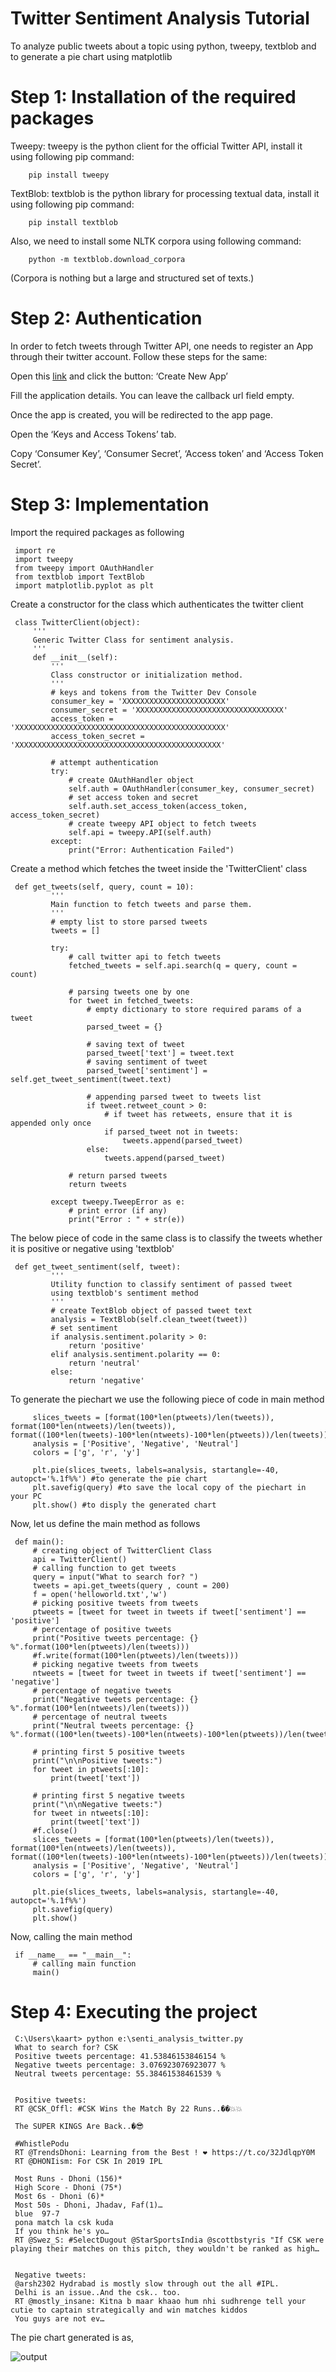 # Twitter Sentiment Analysis Tutorial
To analyze public tweets about a topic using python, tweepy, textblob and to generate a pie chart using matplotlib

# Step 1: Installation of the required packages

Tweepy: tweepy is the python client for the official Twitter API, install it using following pip command:
     
        pip install tweepy

TextBlob: textblob is the python library for processing textual data, install it using following pip command:

        pip install textblob

Also, we need to install some NLTK corpora using following command:

        python -m textblob.download_corpora

(Corpora is nothing but a large and structured set of texts.)

# Step 2: Authentication

In order to fetch tweets through Twitter API, one needs to register an App through their twitter account. Follow these steps for the same:

Open this [link](https://developer.twitter.com/en/apps) and click the button: ‘Create New App’

Fill the application details. You can leave the callback url field empty.

Once the app is created, you will be redirected to the app page.

Open the ‘Keys and Access Tokens’ tab.

Copy ‘Consumer Key’, ‘Consumer Secret’, ‘Access token’ and ‘Access Token Secret’.

# Step 3: Implementation

Import the required packages as following

     import re 
     import tweepy 
     from tweepy import OAuthHandler 
     from textblob import TextBlob 
     import matplotlib.pyplot as plt

Create a constructor for the class which authenticates the twitter client

     class TwitterClient(object): 
         ''' 
         Generic Twitter Class for sentiment analysis. 
         '''
         def __init__(self): 
             ''' 
             Class constructor or initialization method. 
             '''
             # keys and tokens from the Twitter Dev Console 
             consumer_key = 'XXXXXXXXXXXXXXXXXXXXXXX'
             consumer_secret = 'XXXXXXXXXXXXXXXXXXXXXXXXXXXXXXXXX'
             access_token = 'XXXXXXXXXXXXXXXXXXXXXXXXXXXXXXXXXXXXXXXXXXXXXXX'
             access_token_secret = 'XXXXXXXXXXXXXXXXXXXXXXXXXXXXXXXXXXXXXXXXXXXXXX'

             # attempt authentication 
             try: 
                 # create OAuthHandler object 
                 self.auth = OAuthHandler(consumer_key, consumer_secret) 
                 # set access token and secret 
                 self.auth.set_access_token(access_token, access_token_secret) 
                 # create tweepy API object to fetch tweets 
                 self.api = tweepy.API(self.auth) 
             except: 
                 print("Error: Authentication Failed")
                 
Create a method which fetches the tweet inside the 'TwitterClient' class

     def get_tweets(self, query, count = 10): 
             ''' 
             Main function to fetch tweets and parse them. 
             '''
             # empty list to store parsed tweets 
             tweets = [] 

             try: 
                 # call twitter api to fetch tweets 
                 fetched_tweets = self.api.search(q = query, count = count) 

                 # parsing tweets one by one 
                 for tweet in fetched_tweets: 
                     # empty dictionary to store required params of a tweet 
                     parsed_tweet = {} 

                     # saving text of tweet 
                     parsed_tweet['text'] = tweet.text 
                     # saving sentiment of tweet 
                     parsed_tweet['sentiment'] = self.get_tweet_sentiment(tweet.text) 

                     # appending parsed tweet to tweets list 
                     if tweet.retweet_count > 0: 
                         # if tweet has retweets, ensure that it is appended only once 
                         if parsed_tweet not in tweets: 
                             tweets.append(parsed_tweet) 
                     else: 
                         tweets.append(parsed_tweet) 

                 # return parsed tweets 
                 return tweets 

             except tweepy.TweepError as e: 
                 # print error (if any) 
                 print("Error : " + str(e)) 

The below piece of code in the same class is to classify the tweets whether it is positive or negative using 'textblob'

     def get_tweet_sentiment(self, tweet): 
             ''' 
             Utility function to classify sentiment of passed tweet 
             using textblob's sentiment method 
             '''
             # create TextBlob object of passed tweet text 
             analysis = TextBlob(self.clean_tweet(tweet)) 
             # set sentiment 
             if analysis.sentiment.polarity > 0: 
                 return 'positive'
             elif analysis.sentiment.polarity == 0: 
                 return 'neutral'
             else: 
                 return 'negative'
  
To generate the piechart we use the following piece of code in main method

         slices_tweets = [format(100*len(ptweets)/len(tweets)), format(100*len(ntweets)/len(tweets)), format((100*len(tweets)-100*len(ntweets)-100*len(ptweets))/len(tweets))]
         analysis = ['Positive', 'Negative', 'Neutral']
         colors = ['g', 'r', 'y']

         plt.pie(slices_tweets, labels=analysis, startangle=-40, autopct='%.1f%%') #to generate the pie chart
         plt.savefig(query) #to save the local copy of the piechart in your PC
         plt.show() #to disply the generated chart
    
Now, let us define the main method as follows

     def main(): 
         # creating object of TwitterClient Class 
         api = TwitterClient() 
         # calling function to get tweets
         query = input("What to search for? ")
         tweets = api.get_tweets(query , count = 200) 
         f = open('helloworld.txt','w')
         # picking positive tweets from tweets 
         ptweets = [tweet for tweet in tweets if tweet['sentiment'] == 'positive'] 
         # percentage of positive tweets 
         print("Positive tweets percentage: {} %".format(100*len(ptweets)/len(tweets)))
         #f.write(format(100*len(ptweets)/len(tweets))) 
         # picking negative tweets from tweets 
         ntweets = [tweet for tweet in tweets if tweet['sentiment'] == 'negative'] 
         # percentage of negative tweets 
         print("Negative tweets percentage: {} %".format(100*len(ntweets)/len(tweets))) 
         # percentage of neutral tweets 
         print("Neutral tweets percentage: {} %".format((100*len(tweets)-100*len(ntweets)-100*len(ptweets))/len(tweets))) 

         # printing first 5 positive tweets 
         print("\n\nPositive tweets:") 
         for tweet in ptweets[:10]: 
             print(tweet['text']) 

         # printing first 5 negative tweets 
         print("\n\nNegative tweets:") 
         for tweet in ntweets[:10]: 
             print(tweet['text']) 
         #f.close()
         slices_tweets = [format(100*len(ptweets)/len(tweets)), format(100*len(ntweets)/len(tweets)), format((100*len(tweets)-100*len(ntweets)-100*len(ptweets))/len(tweets))]
         analysis = ['Positive', 'Negative', 'Neutral']
         colors = ['g', 'r', 'y']

         plt.pie(slices_tweets, labels=analysis, startangle=-40, autopct='%.1f%%')
         plt.savefig(query)
         plt.show()

Now, calling the main method

     if __name__ == "__main__": 
         # calling main function 
         main() 

# Step 4: Executing the project

     C:\Users\kaart> python e:\senti_analysis_twitter.py
     What to search for? CSK
     Positive tweets percentage: 41.53846153846154 %
     Negative tweets percentage: 3.076923076923077 %
     Neutral tweets percentage: 55.38461538461539 %


     Positive tweets:
     RT @CSK_Offl: #CSK Wins the Match By 22 Runs..��💥💥

     The SUPER KINGS Are Back..�😎

     #WhistlePodu
     RT @TrendsDhoni: Learning from the Best ! ❤️ https://t.co/32JdlqpY0M
     RT @DHONIism: For CSK In 2019 IPL

     Most Runs - Dhoni (156)*
     High Score - Dhoni (75*)
     Most 6s - Dhoni (6)*
     Most 50s - Dhoni, Jhadav, Faf(1)…
     blue  97-7
     pona match la csk kuda
     If you think he's yo…
     RT @Swez_S: #SelectDugout @StarSportsIndia @scottbstyris "If CSK were playing their matches on this pitch, they wouldn't be ranked as high…


     Negative tweets:
     @arsh2302 Hydrabad is mostly slow through out the all #IPL.
     Delhi is an issue..And the csk.. too.
     RT @mostly_insane: Kitna b maar khaao hum nhi sudhrenge tell your cutie to captain strategically and win matches kiddos
     You guys are not ev…

The pie chart generated is as,

![output](https://raw.githubusercontent.com/username/projectname/branch/path/to/img.png)
